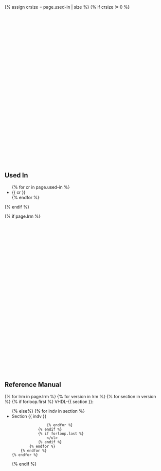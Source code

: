 {% assign crsize = page.used-in | size %}
{% if crsize != 0 %}
<h2 id="used_in">
    <a href="#used_in" class="anchor-heading" aria-labelledby="reference_manual">
        <svg viewBox="0 0 16 16" aria-hidden="true">
            <use xlink:href="#svg-link"></use>
        </svg>
    </a> Used In
</h2>
<ul>
    {% for cr in page.used-in %}
        <li>{{ cr }}</li>
    {% endfor %}
</ul>
{% endif %}

{% if page.lrm %}
<h2 id="reference_manual">
    <a href="#reference_manual" class="anchor-heading" aria-labelledby="reference_manual">
        <svg viewBox="0 0 16 16" aria-hidden="true">
            <use xlink:href="#svg-link"></use>
        </svg>
    </a> Reference Manual
</h2>
    {% for lrm in page.lrm %}
        {% for version in lrm %}
            {% for section in version %}
                {% if forloop.first %}
                    VHDL-{{ section }}:
                    <ul>
                {% else%}
                    {% for indv in section %}
                    <li>Section {{ indv }}</li>

                    {% endfor %}
                {% endif %}
                {% if forloop.last %}
                    </ul>
                {% endif %}
            {% endfor %}
        {% endfor %}
    {% endfor %}
{% endif %}
